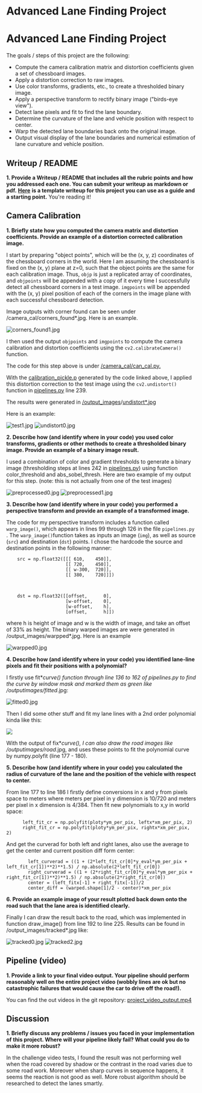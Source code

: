 # Advanced Lane Finding Project


# Advanced Lane Finding Project

The goals / steps of this project are the following:

- Compute the camera calibration matrix and distortion coefficients given a set of chessboard images.
- Apply a distortion correction to raw images.
- Use color transforms, gradients, etc., to create a thresholded binary image.
- Apply a perspective transform to rectify binary image ("birds-eye view").
- Detect lane pixels and fit to find the lane boundary.
- Determine the curvature of the lane and vehicle position with respect to center.
- Warp the detected lane boundaries back onto the original image.
- Output visual display of the lane boundaries and numerical estimation of lane curvature and vehicle position.


## Writeup / README

**1. Provide a Writeup / README that includes all the rubric points and how you addressed each one. You can submit your writeup as markdown or pdf.** [**Here**](https://github.com/udacity/CarND-Advanced-Lane-Lines/blob/master/writeup_template.md) **is a template writeup for this project you can use as a guide and a starting point.**
You're reading it!

## Camera Calibration

**1. Briefly state how you computed the camera matrix and distortion coefficients. Provide an example of a distortion corrected calibration image.**

I start by preparing "object points", which will be the (x, y, z) coordinates of the chessboard corners in the world. Here I am assuming the chessboard is fixed on the (x, y) plane at z=0, such that the object points are the same for each calibration image. Thus, `objp` is just a replicated array of coordinates, and `objpoints` will be appended with a copy of it every time I successfully detect all chessboard corners in a test image. `imgpoints` will be appended with the (x, y) pixel position of each of the corners in the image plane with each successful chessboard detection.

Image outputs with corner found can be seen under /camera_cal/corners_found*.jpg. Here is an example.

![corners_found1.jpg](https://github.com/pineal/Advanced_Lane_Lines_Detection/blob/master/camera_cal/corners_found1.jpg?raw=true)


I then used the output `objpoints` and `imgpoints` to compute the camera calibration and distortion coefficients using the `cv2.calibrateCamera()` function. 

The code for this step above is under [/camera_cal/can_cal.py.](https://github.com/pineal/Advanced_Lane_Lines_Detection/blob/master/camera_cal/can_cal.py)

With the [calibration_pickle.p](https://github.com/pineal/Advanced_Lane_Lines_Detection/blob/master/camera_cal/calibration_pickle.p) generated by the code linked above, I applied this distortion correction to the test image using the `cv2.undistort()` function in [pipelines.py](https://github.com/pineal/Advanced_Lane_Lines_Detection/blob/master/pipelines.py) line 239.

The results were generated in [/output_images](https://github.com/pineal/Advanced_Lane_Lines_Detection/tree/master/output_images)/[undistort*.jpg](https://github.com/pineal/Advanced_Lane_Lines_Detection/blob/master/output_images/undistort0.jpg)

Here is an example:

![test1.jpg](https://github.com/pineal/Advanced_Lane_Lines_Detection/blob/master/test_images/test1.jpg?raw=true)
![undistort0.jpg](https://github.com/pineal/Advanced_Lane_Lines_Detection/blob/master/output_images/undistort0.jpg?raw=true)


**2. Describe how (and identify where in your code) you used color transforms, gradients or other methods to create a thresholded binary image. Provide an example of a binary image result.**

I used a combination of color and gradient thresholds to generate a binary image (thresholding steps at lines 242 in [pipelines.py](https://github.com/pineal/Advanced_Lane_Lines_Detection/blob/master/pipelines.py)) using function color_threshold and abs_sobel_thresh. Here are two example of my output for this step. (note: this is not actually from one of the test images)


![preprocessed0.jpg](https://github.com/pineal/Advanced_Lane_Lines_Detection/blob/master/output_images/preprocessed0.jpg?raw=true)
![preprocessed1.jpg](https://github.com/pineal/Advanced_Lane_Lines_Detection/blob/master/output_images/preprocessed1.jpg?raw=true)


**3. Describe how (and identify where in your code) you performed a perspective transform and provide an example of a transformed image.**

The code for my perspective transform includes a function called `warp_image()`, which appears in lines 99 through 126 in the file  `pipelines.py` . The `warp_image()`function takes as inputs an image (`img`), as well as source (`src`) and destination (`dst`) points. I chose the hardcode the source and destination points in the following manner:

        src = np.float32([[[ 610,    450]], 
                          [[ 720,    450]], 
                          [[ w-300,  720]],
                          [[ 380,    720]]])

  

        dst = np.float32([[offset,      0], 
                          [w-offset,    0], 
                          [w-offset,    h], 
                          [offset,      h]])

where h is height of image and w is the width of image, and take an offset of 33% as height.  The binary warped images are were generated in /output_images/warpped*.jpg. Here is an example

![warpped0.jpg](https://github.com/pineal/Advanced_Lane_Lines_Detection/blob/master/output_images/warpped0.jpg?raw=true)


**4. Describe how (and identify where in your code) you identified lane-line pixels and fit their positions with a polynomial?**

I firstly use fit*_curve() function through line 136 to 162 of pipelines.py to find the curve by window mask and marked them as green like /output_*images/fitted*.jpg:

![fitted0.jpg](https://github.com/pineal/Advanced_Lane_Lines_Detection/blob/master/output_images/fitted0.jpg?raw=true)


Then I did some other stuff and fit my lane lines with a 2nd order polynomial kinda like this:

![](https://github.com/udacity/CarND-Advanced-Lane-Lines/raw/master/examples/color_fit_lines.jpg)


With the output of fix*_curve(), I can also draw the road images like /output_*images/road*.jpg, and uses these points to fit the polynomial curve by numpy.polyfit (line 177 - 180).

**5. Describe how (and identify where in your code) you calculated the radius of curvature of the lane and the position of the vehicle with respect to center.**

From line 177 to line 186 I firstly define conversions in x and y from pixels space to meters where meters per pixel in y dimension is 10/720 and  meters per pixel in x dimension is 4/384.
Then fit new polynomials to x,y in world space:

          left_fit_cr = np.polyfit(ploty*ym_per_pix, leftx*xm_per_pix, 2)
          right_fit_cr = np.polyfit(ploty*ym_per_pix, rightx*xm_per_pix, 2)

  
And get the curverad for both left and right lanes, also use the average to get the center and current position diff form center:


            left_curverad = ((1 + (2*left_fit_cr[0]*y_eval*ym_per_pix + left_fit_cr[1])**2)**1.5) / np.absolute(2*left_fit_cr[0])
            right_curverad = ((1 + (2*right_fit_cr[0]*y_eval*ym_per_pix + right_fit_cr[1])**2)**1.5) / np.absolute(2*right_fit_cr[0])
            center = (left_fitx[-1] + right_fitx[-1])/2
            center_diff = (warped.shape[1]/2 - center)*xm_per_pix        

**6. Provide an example image of your result plotted back down onto the road such that the lane area is identified clearly.**

Finally I can draw the result back to the road, which was implemented in function draw_image() from line 192 to line 225.
Results can be found in /output_images/tracked*.jpg like:

![tracked0.jpg](https://github.com/pineal/Advanced_Lane_Lines_Detection/blob/master/output_images/tracked0.jpg?raw=true)
![tracked2.jpg](https://github.com/pineal/Advanced_Lane_Lines_Detection/blob/master/output_images/tracked2.jpg?raw=true)

## Pipeline (video)

**1. Provide a link to your final video output. Your pipeline should perform reasonably well on the entire project video (wobbly lines are ok but no catastrophic failures that would cause the car to drive off the road!).**

You can find the out videos in the git repository:
[project_video_output.mp4](https://github.com/pineal/Advanced_Lane_Lines_Detection/blob/master/project_video_output.mp4)


## Discussion

**1. Briefly discuss any problems / issues you faced in your implementation of this project. Where will your pipeline likely fail? What could you do to make it more robust?**

In the challenge video tests, I found the result was not performing well when the road covered by shadow or the contrast in the road varies due to some road work. Moreover when sharp curves in sequence happens, it seems the reaction is not good as well. More robust algorithm should be researched to detect the lanes smartly. 

